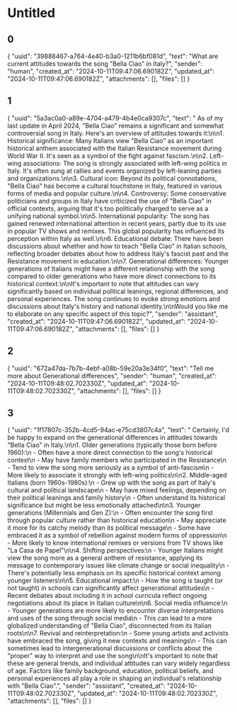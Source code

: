 # Untitled

## 0

{
  "uuid": "39888467-a764-4e40-b3a0-1211b6bf081d",
  "text": "What are current attitudes towards the song \"Bella Ciao\" in Italy?",
  "sender": "human",
  "created_at": "2024-10-11T09:47:06.690182Z",
  "updated_at": "2024-10-11T09:47:06.690182Z",
  "attachments": [],
  "files": []
}

## 1

{
  "uuid": "5a3ac0a0-a89e-4704-a479-4b4e0ca9307c",
  "text": " As of my last update in April 2024, \"Bella Ciao\" remains a significant and somewhat controversial song in Italy. Here's an overview of attitudes towards it:\n\n1. Historical significance: Many Italians view \"Bella Ciao\" as an important historical anthem associated with the Italian Resistance movement during World War II. It's seen as a symbol of the fight against fascism.\n\n2. Left-wing associations: The song is strongly associated with left-wing politics in Italy. It's often sung at rallies and events organized by left-leaning parties and organizations.\n\n3. Cultural icon: Beyond its political connotations, \"Bella Ciao\" has become a cultural touchstone in Italy, featured in various forms of media and popular culture.\n\n4. Controversy: Some conservative politicians and groups in Italy have criticized the use of \"Bella Ciao\" in official contexts, arguing that it's too politically charged to serve as a unifying national symbol.\n\n5. International popularity: The song has gained renewed international attention in recent years, partly due to its use in popular TV shows and remixes. This global popularity has influenced its perception within Italy as well.\n\n6. Educational debate: There have been discussions about whether and how to teach \"Bella Ciao\" in Italian schools, reflecting broader debates about how to address Italy's fascist past and the Resistance movement in education.\n\n7. Generational differences: Younger generations of Italians might have a different relationship with the song compared to older generations who have more direct connections to its historical context.\n\nIt's important to note that attitudes can vary significantly based on individual political leanings, regional differences, and personal experiences. The song continues to evoke strong emotions and discussions about Italy's history and national identity.\n\nWould you like me to elaborate on any specific aspect of this topic?",
  "sender": "assistant",
  "created_at": "2024-10-11T09:47:06.690182Z",
  "updated_at": "2024-10-11T09:47:06.690182Z",
  "attachments": [],
  "files": []
}

## 2

{
  "uuid": "672a47da-7b7b-4ebf-a08b-59e20a3e34f0",
  "text": "Tell me more about Generational differences",
  "sender": "human",
  "created_at": "2024-10-11T09:48:02.702330Z",
  "updated_at": "2024-10-11T09:48:02.702330Z",
  "attachments": [],
  "files": []
}

## 3

{
  "uuid": "1f17807c-352b-4cd5-94ac-e75cd3807c4a",
  "text": " Certainly, I'd be happy to expand on the generational differences in attitudes towards \"Bella Ciao\" in Italy.\n\n1. Older generations (typically those born before 1960):\n   - Often have a more direct connection to the song's historical context\n   - May have family members who participated in the Resistance\n   - Tend to view the song more seriously as a symbol of anti-fascism\n   - More likely to associate it strongly with left-wing politics\n\n2. Middle-aged Italians (born 1960s-1980s):\n   - Grew up with the song as part of Italy's cultural and political landscape\n   - May have mixed feelings, depending on their political leanings and family history\n   - Often understand its historical significance but might be less emotionally attached\n\n3. Younger generations (Millennials and Gen Z):\n   - Often encounter the song first through popular culture rather than historical education\n   - May appreciate it more for its catchy melody than its political message\n   - Some have embraced it as a symbol of rebellion against modern forms of oppression\n   - More likely to know international remixes or versions from TV shows like \"La Casa de Papel\"\n\n4. Shifting perspectives:\n   - Younger Italians might view the song more as a general anthem of resistance, applying its message to contemporary issues like climate change or social inequality\n   - There's potentially less emphasis on its specific historical context among younger listeners\n\n5. Educational impact:\n   - How the song is taught (or not taught) in schools can significantly affect generational attitudes\n   - Recent debates about including it in school curricula reflect ongoing negotiations about its place in Italian culture\n\n6. Social media influence:\n   - Younger generations are more likely to encounter diverse interpretations and uses of the song through social media\n   - This can lead to a more globalized understanding of \"Bella Ciao\", disconnected from its Italian roots\n\n7. Revival and reinterpretation:\n   - Some young artists and activists have embraced the song, giving it new contexts and meanings\n   - This can sometimes lead to intergenerational discussions or conflicts about the \"proper\" way to interpret and use the song\n\nIt's important to note that these are general trends, and individual attitudes can vary widely regardless of age. Factors like family background, education, political beliefs, and personal experiences all play a role in shaping an individual's relationship with \"Bella Ciao\".",
  "sender": "assistant",
  "created_at": "2024-10-11T09:48:02.702330Z",
  "updated_at": "2024-10-11T09:48:02.702330Z",
  "attachments": [],
  "files": []
}
